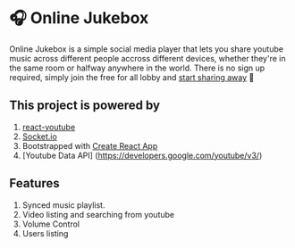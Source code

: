 # :headphones: Online Jukebox

Online Jukebox is a simple social media player that lets you share youtube music across different people accross different devices, whether they're in the same room or halfway anywhere in the world. There is no sign up required, simply join the free for all lobby and [start sharing away](https://chrislmy.github.io/online-jukebox/) :musical_note:


## This project is powered by
1. [react-youtube](https://github.com/troybetz/react-youtube)
2. [Socket.io](https://socket.io/)
3. Bootstrapped with [Create React App](https://github.com/facebook/create-react-app)
4. [Youtube Data API] (https://developers.google.com/youtube/v3/)

## Features
1. Synced music playlist.
2. Video listing and searching from youtube
3. Volume Control
4. Users listing
